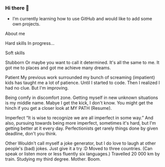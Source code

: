 ### Hi there 👋
- I’m currently learning how to use GitHub and would like to add some own projects.

<!--
**IrinaNorro/IrinaNorro** is a ✨ _special_ ✨ repository because its `README.md` (this file) appears on your GitHub profile.

Here are some ideas to get you started:

- 🔭 I’m currently working on ...
- 🌱 I’m currently learning how to use GitHub and would like to add some own projects.
- 👯 I’m looking to collaborate on ...
- 🤔 I’m looking for help with ...
- 💬 Ask me about ...
- 📫 How to reach me: ...
- 😄 Pronouns: ...
- ⚡ Fun fact: ...
-->
About me

Hard skills
  In progress...
  
Soft skills

  Stubborn
    Or maybe you want to call it determined. It's all the same to me. It got me to places and got me achieve many dreams. 
  
  Patient
    My previous work surrounded my bunch of screaming (impatient) kids has taught me a lot of patience. Until I started to code. Then I realized I had no clue. 
    But I'm improving.
  
  Being comfy in discomfort zone. 
    Getting myself in new unknown situations is my middle name. Mabye I get the kick, I don't know. 
    You might get the hinch if you get a closer look at MY PATH (Resume). 

  Imperfect
    “It is wise to recognize we are all imperfect in some way.”
    And also, pursuing towards being more imperfect, sometimes it's hard, but I'm getting better at it every day. 
    Perfectionists get rarely things done by given deadline, don't you think. 

Other
  Wouldn't call myself a joke generator, but I do love to laugh at other people's (bad) jokes. Just give it a try :D
  Moved to three countries. (Can speak or listen more or less fluently six languages.)
  Travelled 20 000 km by train. 
  Studying my third degree. 
  Mother. Boom.


